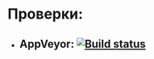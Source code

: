 # Проверки:
* ## AppVeyor: [![Build status](https://ci.appveyor.com/api/projects/status/6f81eifwhn0964g0?svg=true)](https://ci.appveyor.com/project/GilgameshXD/at-6-1-bdd)